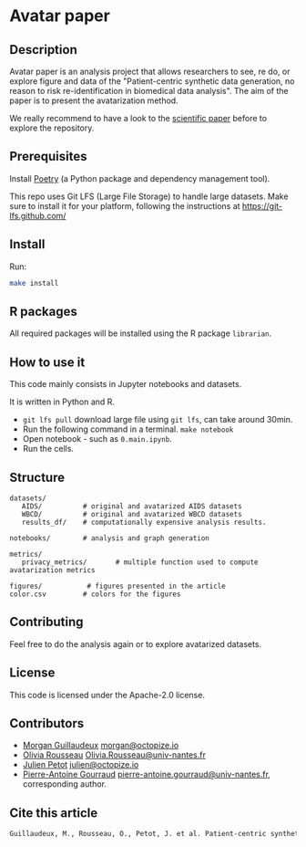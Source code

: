 # Avatar paper

## Description

Avatar paper is an analysis project that allows researchers to see, re do, or explore figure and data of the "Patient-centric synthetic data generation, no reason to risk re-identification in biomedical data analysis".
The aim of the paper is to present the avatarization method.

We really recommend to have a look to the [scientific paper](https://doi.org/10.1038/s41746-023-00771-5) before to explore the repository.

## Prerequisites

Install [Poetry](https://python-poetry.org/) (a Python package and dependency management tool).

This repo uses Git LFS (Large File Storage) to handle large datasets. Make sure to install it for your platform, following the instructions at https://git-lfs.github.com/

## Install

Run:

```bash
make install
```

## R packages

All required packages will be installed using the R package `librarian`.

## How to use it

This code mainly consists in Jupyter notebooks and datasets.

It is written in Python and R.

- `git lfs pull` download large file using `git lfs`, can take around 30min.
- Run the following command in a terminal.  `make notebook`
- Open notebook - such as `0.main.ipynb`.
- Run the cells.

## Structure

```
datasets/
   AIDS/          # original and avatarized AIDS datasets
   WBCD/          # original and avatarized WBCD datasets
   results_df/    # computationally expensive analysis results.

notebooks/        # analysis and graph generation

metrics/
   privacy_metrics/       # multiple function used to compute avatarization metrics

figures/           # figures presented in the article
color.csv         # colors for the figures
```

## Contributing

Feel free to do the analysis again or to explore avatarized datasets.

## License

This code is licensed under the Apache-2.0 license.

## Contributors

- [Morgan Guillaudeux](https://github.com/mguillaudeux) morgan@octopize.io
- [Olivia Rousseau](https://github.com/oliviarousseau) Olivia.Rousseau@univ-nantes.fr 
- [Julien Petot](https://github.com/jpetot) julien@octopize.io
- [Pierre-Antoine Gourraud](https://github.com/gourraud) pierre-antoine.gourraud@univ-nantes.fr, corresponding author.

## Cite this article 
```bash 
Guillaudeux, M., Rousseau, O., Petot, J. et al. Patient-centric synthetic data generation, no reason to risk re-identification in biomedical data analysis. npj Digit. Med. 6, 37 (2023). https://doi.org/10.1038/s41746-023-00771-5
```
